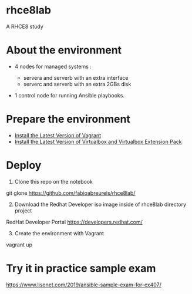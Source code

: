 # rhce8lab
A RHCE8 study 

# About the environment

- 4 nodes for managed systems : 
  + servera and serverb with an extra interface
  + serverc and serverb with an extra 2GBs disk

- 1 control node for running Ansible playbooks. 

# Prepare the environment 

- [Install the Latest Version of Vagrant](https://www.vagrantup.com/downloads.html)
- [Install the Latest Version of Virtualbox and Virtualbox Extension Pack](https://www.virtualbox.org/wiki/Downloads) 


# Deploy 

1) Clone this repo on the notebook 

git glone https://github.com/fabioabreureis/rhce8lab/


2) Download the Redhat Developer iso image inside of rhce8lab directory project

RedHat Developer Portal <https://developers.redhat.com/>

3) Create the environment with Vagrant 

vagrant up 

# Try it in practice sample exam

<https://www.lisenet.com/2019/ansible-sample-exam-for-ex407/>
